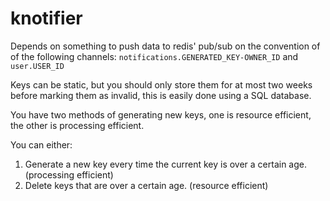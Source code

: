 # knotifier

Depends on something to push data to redis' pub/sub on the convention of of the following channels: ``notifications.GENERATED_KEY-OWNER_ID`` and ``user.USER_ID``

Keys can be static, but you should only store them for at most two weeks before marking them as invalid, this is easily done using a SQL database.

You have two methods of generating new keys, one is resource efficient, the other is processing efficient.

You can either:

1. Generate a new key every time the current key is over a certain age. (processing efficient)
2. Delete keys that are over a certain age. (resource efficient)
